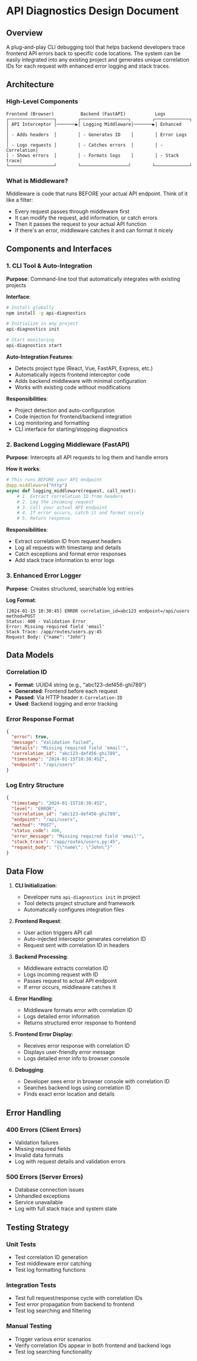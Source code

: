 # API Diagnostics Design Document

## Overview

A plug-and-play CLI debugging tool that helps backend developers trace frontend API errors back to specific code locations. The system can be easily integrated into any existing project and generates unique correlation IDs for each request with enhanced error logging and stack traces.

## Architecture

### High-Level Components

```
Frontend (Browser)          Backend (FastAPI)           Logs
┌─────────────────┐        ┌──────────────────┐        ┌─────────────┐
│ API Interceptor │───────▶│ Logging Middleware│───────▶│ Enhanced    │
│ - Adds headers  │        │ - Generates ID    │        │ Error Logs  │
│ - Logs requests │        │ - Catches errors  │        │ - Correlation│
│ - Shows errors  │        │ - Formats logs    │        │ - Stack trace│
└─────────────────┘        └──────────────────┘        └─────────────┘
```

### What is Middleware?

Middleware is code that runs BEFORE your actual API endpoint. Think of it like a filter:

- Every request passes through middleware first
- It can modify the request, add information, or catch errors
- Then it passes the request to your actual API function
- If there's an error, middleware catches it and can format it nicely

## Components and Interfaces

### 1. CLI Tool & Auto-Integration

**Purpose**: Command-line tool that automatically integrates with existing projects

**Interface**:

```bash
# Install globally
npm install -g api-diagnostics

# Initialize in any project
api-diagnostics init

# Start monitoring
api-diagnostics start
```

**Auto-Integration Features**:

- Detects project type (React, Vue, FastAPI, Express, etc.)
- Automatically injects frontend interceptor code
- Adds backend middleware with minimal configuration
- Works with existing code without modifications

**Responsibilities**:

- Project detection and auto-configuration
- Code injection for frontend/backend integration
- Log monitoring and formatting
- CLI interface for starting/stopping diagnostics

### 2. Backend Logging Middleware (FastAPI)

**Purpose**: Intercepts all API requests to log them and handle errors

**How it works**:

```python
# This runs BEFORE your API endpoint
@app.middleware("http")
async def logging_middleware(request, call_next):
    # 1. Extract correlation ID from headers
    # 2. Log the incoming request
    # 3. Call your actual API endpoint
    # 4. If error occurs, catch it and format nicely
    # 5. Return response
```

**Responsibilities**:

- Extract correlation ID from request headers
- Log all requests with timestamp and details
- Catch exceptions and format error responses
- Add stack trace information to error logs

### 3. Enhanced Error Logger

**Purpose**: Creates structured, searchable log entries

**Log Format**:

```
[2024-01-15 10:30:45] ERROR correlation_id=abc123 endpoint=/api/users method=POST
Status: 400 - Validation Error
Error: Missing required field 'email'
Stack Trace: /app/routes/users.py:45
Request Body: {"name": "John"}
```

## Data Models

### Correlation ID

- **Format**: UUID4 string (e.g., "abc123-def456-ghi789")
- **Generated**: Frontend before each request
- **Passed**: Via HTTP header `X-Correlation-ID`
- **Used**: Backend logging and error tracking

### Error Response Format

```json
{
  "error": true,
  "message": "Validation failed",
  "details": "Missing required field 'email'",
  "correlation_id": "abc123-def456-ghi789",
  "timestamp": "2024-01-15T10:30:45Z",
  "endpoint": "/api/users"
}
```

### Log Entry Structure

```json
{
  "timestamp": "2024-01-15T10:30:45Z",
  "level": "ERROR",
  "correlation_id": "abc123-def456-ghi789",
  "endpoint": "/api/users",
  "method": "POST",
  "status_code": 400,
  "error_message": "Missing required field 'email'",
  "stack_trace": "/app/routes/users.py:45",
  "request_body": "{\"name\": \"John\"}"
}
```

## Data Flow

1. **CLI Initialization**:

   - Developer runs `api-diagnostics init` in project
   - Tool detects project structure and framework
   - Automatically configures integration files

2. **Frontend Request**:

   - User action triggers API call
   - Auto-injected interceptor generates correlation ID
   - Request sent with correlation ID in headers

3. **Backend Processing**:

   - Middleware extracts correlation ID
   - Logs incoming request with ID
   - Passes request to actual API endpoint
   - If error occurs, middleware catches it

4. **Error Handling**:

   - Middleware formats error with correlation ID
   - Logs detailed error information
   - Returns structured error response to frontend

5. **Frontend Error Display**:

   - Receives error response with correlation ID
   - Displays user-friendly error message
   - Logs detailed error info to browser console

6. **Debugging**:
   - Developer sees error in browser console with correlation ID
   - Searches backend logs using correlation ID
   - Finds exact error location and details

## Error Handling

### 400 Errors (Client Errors)

- Validation failures
- Missing required fields
- Invalid data formats
- Log with request details and validation errors

### 500 Errors (Server Errors)

- Database connection issues
- Unhandled exceptions
- Service unavailable
- Log with full stack trace and system state

## Testing Strategy

### Unit Tests

- Test correlation ID generation
- Test middleware error catching
- Test log formatting functions

### Integration Tests

- Test full request/response cycle with correlation IDs
- Test error propagation from backend to frontend
- Test log searching and filtering

### Manual Testing

- Trigger various error scenarios
- Verify correlation IDs appear in both frontend and backend logs
- Test log searching functionality
